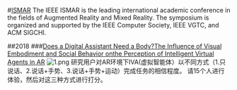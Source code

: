 #[ISMAR](https://www.ismar2018.org/main_about/index.html)
The IEEE ISMAR is the leading international academic conference in the fields of Augmented Reality and Mixed Reality. The symposium is organized and supported by the IEEE Computer Society, IEEE VGTC, and ACM SIGCHI.

##2018
###[Does a Digital Assistant Need a Body?The Influence of Visual Embodiment and Social Behavior onthe Perception of Intelligent Virtual Agents in AR](https://ieeexplore.ieee.org/abstract/document/8613756)
<img src="https://i.loli.net/2019/03/11/5c85cfcf129dd.png" alt="1.png" title="1.png" />
研究用户对AR环境下IVA(虚拟智能体）以不同方式（1.只说话、2.说话+手势、3.说话+手势+运动）完成任务的相信程度。
请15个人进行体验，然后对这三种方式进行打分。